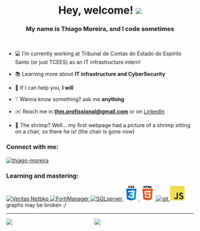 <!-- Header and who I am (a very handsome guy) -->

<h1 align="center">Hey, welcome! 
  <img src="https://raw.githubusercontent.com/kaueMarques/kaueMarques/master/hi.gif" height="30px"> 
</h1>

<h3 align="center">My name is Thiago Moreira, and I code sometimes </h3>  <!-- HEY THAT'S MY NAME! -->

</br> 

<!-- content

I don't know man, I really don't like coding, it's not for me gimme a server to build. 

-->

- 💻 I’m currently working at Tribunal de Contas do Estado do Espírito Santo (or just TCEES) as an IT infrastructure intern!

- 📚 Learning more about **IT infrastructure and CyberSecurity**

- 🤝 If I can help you, **I will**

- ❔ Wanna know something? ask me **anything**

- ✉️ Reach me in **thm.profissional@gmail.com** or on <a href="https://linkedin.com/in/engthm" target="_blank">LinkedIn</a>

- 🦐 The shrimp? Well... my first webpage had a picture of a shrimp sitting on a chair, so there he is! (the chair is gone now)
  
<h3 align="left">
  Connect with me: 
</h3>

<p align="left">
  
  <a 
     href="https://www.linkedin.com/in/engthm/" target="blank">
     <img align="center" 
      src="https://cdn-icons-png.flaticon.com/512/174/174857.png" 
      alt="thiago-moreira" 
      height="30" width="30" />
  </a>
  
</p>

<h3 align="left">
  Learning and mastering: 
</h3>

<!-- 
     oh boy... this is a mess, but it is what it is.
     not every code is pretty inside ok?
     (ask someone that don't code and they'll say that this is for mad people)
-->

<p align="left"> 
  
  
  <a href="https://www.veritas.com/pt/br/protection/netbackup" target="_blank"> 
    <img src="https://store-images.s-microsoft.com/image/apps.19047.dd0b6fff-a185-49a0-be59-b3ad1522b740.66b2e634-9417-4daa-8fc9-7d95c6b74538.1bb7ce36-07d3-466b-93cc-d2115bb1b443" 
         alt="Veritas Netbkp" 
         width="40" 
         height="40"/> </a>
  
  <a href="https://www.fortinet.com/br/products/management/fortimanager" target="_blank"> 
    <img src="https://companieslogo.com/img/orig/FTNT-745f92ba.png?t=1657094696" 
         alt="FortiManager" 
         width="50" 
         height="40"/> </a>
  
  <a href="https://www.microsoft.com/en-us/sql-server/" target="_blank"> 
    <img src="https://www.svgrepo.com/download/331760/sql-database-generic.svg" 
         alt="SQLserver" 
         width="40" 
         height="40"/> </a> 
  
  <a href="https://www.w3schools.com/css/" target="_blank"> 
   <img src="https://raw.githubusercontent.com/devicons/devicon/master/icons/css3/css3-original-wordmark.svg" 
     alt="css3" 
     width="40" 
     height="40"/> </a> 
  
  <a href="https://www.w3.org/html/" target="_blank"> 
    <img src="https://raw.githubusercontent.com/devicons/devicon/master/icons/html5/html5-original-wordmark.svg" 
         alt="html5" 
         width="40" 
         height="40"/> </a>
  
  <a href="https://git-scm.com/" target="_blank"> 
    <img src="https://www.vectorlogo.zone/logos/git-scm/git-scm-icon.svg" 
         alt="git" 
         width="40" 
         height="40"/> </a> 
  <a href="https://developer.mozilla.org/en-US/docs/Web/JavaScript" target="_blank"> 
    <img src="https://raw.githubusercontent.com/devicons/devicon/master/icons/javascript/javascript-original.svg" 
         alt="javascript" 
         width="40" 
         height="40"/> </a> 
 
  

  
<br>
  graphs may be broken :/
<!-- 
      ok, It's my fault, I'm too lazy right now to run this graphs locally, so they come and go... 
      like free birds, btw do you like Lynyrd Skynyrd?
-->
<hr>

<img align="left" width="47%" src="https://github-readme-stats.vercel.app/api/top-langs?username=Feurrado&show_icons=true&locale=en&layout=compact" />

<img align="left" width="47%" src="https://github-readme-stats.vercel.app/api?username=Feurrado&show_icons=true&theme=tokyonight" />






